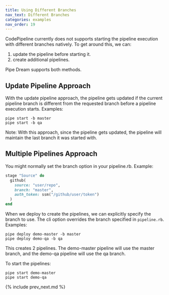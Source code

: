 ```yaml
---
title: Using Different Branches
nav_text: Different Branches
categories: examples
nav_order: 19
---
```


CodePipeline currently does not supports starting the pipeline execution with different branches natively. To get around this, we can:

1. update the pipeline before starting it.
2. create additional pipelines.

Pipe Dream supports both methods.

## Update Pipeline Approach

With the update pipeline approach, the pipeline gets updated if the current pipeline branch is different from the requested branch before a pipeline execution starts. Examples:

    pipe start -b master
    pipe start -b qa

Note: With this approach, since the pipeline gets updated, the pipeline will maintain the last branch it was started with.

## Multiple Pipelines Approach

You might normally set the branch option in your pipeline.rb. Example:

```ruby
stage "Source" do
  github(
    source: "user/repo",
    branch: "master",
    auth_token: ssm("/github/user/token")
  )
end
```

When we deploy to create the pipelines, we can explicitly specify the branch to use. The cli option overrides the branch specified in `pipeline.rb`. Examples:

    pipe deploy demo-master -b master
    pipe deploy demo-qa -b qa

This creates 2 pipelines. The demo-master pipeline will use the master branch, and the demo-qa pipeline will use the qa branch.

To start the pipelines:

    pipe start demo-master
    pipe start demo-qa

{% include prev_next.md %}
